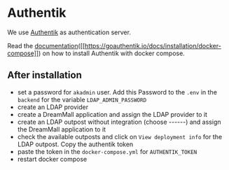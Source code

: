 # Authentik

We use [Authentik]([[https://goauthentik.io/]]) as authentication server.

Read the [documentation]()([[https://goauthentik.io/docs/installation/docker-compose]]) on how to install Authentik with docker compose.

## After installation

- set a password for `akadmin` user. Add this Password to the `.env` in the `backend` for the variable `LDAP_ADMIN_PASSWORD`
- create an LDAP provider
- create a DreamMall application and assign the LDAP provider to it
- create an LDAP outpost without integration (choose ------) and assign the DreamMall application to it
- check the available outposts and click on `View deployment info` for the LDAP outpost. Copy the authentik token
- paste the token in the `docker-compose.yml` for `AUTHENTIK_TOKEN` 
- restart docker compose
